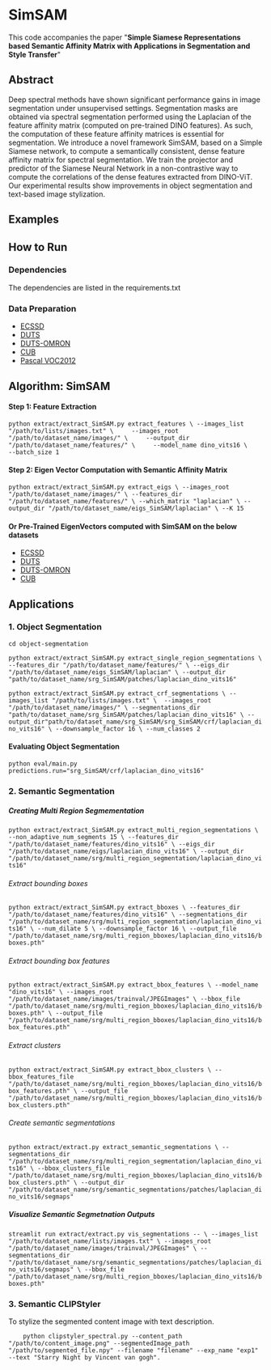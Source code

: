 # SimSAM
This code accompanies the paper "**Simple Siamese Representations based Semantic Affinity Matrix with Applications in Segmentation and Style Transfer**"

## **Abstract**
Deep spectral methods have shown significant performance gains in image segmentation under unsupervised settings. Segmentation masks are obtained via spectral segmentation performed using the Laplacian of the feature affinity matrix (computed on pre-trained DINO features). As such, the computation of these feature affinity matrices is essential for segmentation. We introduce a novel framework SimSAM, based on a Simple Siamese network, to compute a semantically consistent, dense feature affinity matrix for spectral segmentation. We train the projector and predictor of the Siamese Neural Network in a non-contrastive way to compute the correlations of the dense features extracted from DINO-ViT. Our experimental results show improvements in object segmentation and text-based image stylization.
## **Examples**
## **How to Run**
### **Dependencies**
The dependencies are listed in the requirements.txt
### **Data Preparation**
- [ECSSD](https://www.cse.cuhk.edu.hk/leojia/projects/hsaliency/dataset.html)
- [DUTS](http://saliencydetection.net/duts/)
-  [DUTS-OMRON](http://saliencydetection.net/dut-omron/)
- [CUB](https://www.vision.caltech.edu/visipedia/CUB-200-2011.html)
- [Pascal VOC2012](http://host.robots.ox.ac.uk/pascal/VOC/voc2012//)

## **Algorithm: SimSAM**
#### **Step 1: Feature Extraction**
`python extract/extract_SimSAM.py extract_features \
    --images_list "/path/to/lists/images.txt" \    
    --images_root "/path/to/dataset_name/images/" \    
    --output_dir "/path/to/dataset_name/features/" \    
    --model_name dino_vits16 \    
    --batch_size 1`
#### **Step 2: Eigen Vector Computation with Semantic Affinity Matrix**
`python extract/extract_SimSAM.py extract_eigs \
--images_root "/path/to/dataset_name/images/" \
--features_dir "/path/to/dataset_name/features/" \
--which_matrix "laplacian" \
--output_dir "/path/to/dataset_name/eigs_SimSAM/laplacian" \
--K 15`
#### **Or Pre-Trained EigenVectors computed with SimSAM on the below datasets**
* [ECSSD](https://drive.google.com/drive/folders/1-16ckaN8wuBu04kl198zvstpTXCC0Lix)
* [DUTS](https://drive.google.com/drive/folders/1u4GmeteUWb1G-R25OhZqSK_B1PswrSNF)
* [DUTS-OMRON](https://drive.google.com/drive/folders/1d2p20ZPQYFKDxioFFnJnrESqeIuPA-Rw)
* [CUB](https://drive.google.com/drive/folders/1xuf5Qs1y8p7Pg6iFwW5S0P4smDp4vOdu)

## **Applications**

### **1. Object Segmentation**
`cd object-segmentation`

`python extract/extract_SimSAM.py extract_single_region_segmentations \
--features_dir "/path/to/dataset_name/features/" \
--eigs_dir "/path/to/dataset_name/eigs_SimSAM/laplacian" \
--output_dir "path/to/dataset_name/srg_SimSAM/patches/laplacian_dino_vits16"  `

`python extract/extract_SimSAM.py extract_crf_segmentations \
--images_list "/path/to/lists/images.txt" \ 
--images_root "/path/to/dataset_name/images/" \
--segmentations_dir "path/to/dataset_name/srg_SimSAM/patches/laplacian_dino_vits16" \
--output_dir"path/to/dataset_name/srg_SimSAM/srg_SimSAM/crf/laplacian_dino_vits16" \
--downsample_factor 16 \
--num_classes 2`

#### **Evaluating Object Segmentation**
`python eval/main.py predictions.run="srg_SimSAM/crf/laplacian_dino_vits16"`
### **2. Semantic Segmentation**
##### Creating Multi Region Segmementation
`python extract/extract_SimSAM.py extract_multi_region_segmentations \
    --non_adaptive_num_segments 15 \
    --features_dir "/path/to/dataset_name/features/dino_vits16" \
    --eigs_dir "/path/to/dataset_name/eigs/laplacian_dino_vits16" \
    --output_dir "/path/to/dataset_name/srg/multi_region_segmentation/laplacian_dino_vits16"`

###### Extract bounding boxes
`python extract/extract_SimSAM.py extract_bboxes \
    --features_dir "/path/to/dataset_name/features/dino_vits16" \
    --segmentations_dir "/path/to/dataset_name/srg/multi_region_segmentation/laplacian_dino_vits16" \
    --num_dilate 5 \
    --downsample_factor 16 \
    --output_file "/path/to/dataset_name/srg/multi_region_bboxes/laplacian_dino_vits16/bboxes.pth"`

###### Extract bounding box features
`python extract/extract_SimSAM.py extract_bbox_features \
    --model_name "dino_vits16" \
    --images_root "/path/to/dataset_name/images/trainval/JPEGImages" \
    --bbox_file "/path/to/dataset_name/srg/multi_region_bboxes/laplacian_dino_vits16/bboxes.pth" \
    --output_file "/path/to/dataset_name/srg/multi_region_bboxes/laplacian_dino_vits16/bbox_features.pth"`

###### Extract clusters
`python extract/extract_SimSAM.py extract_bbox_clusters \
    --bbox_features_file "/path/to/dataset_name/srg/multi_region_bboxes/laplacian_dino_vits16/bbox_features.pth" \
    --output_file "/path/to/dataset_name/srg/multi_region_bboxes/laplacian_dino_vits16/bbox_clusters.pth"` 

###### Create semantic segmentations
`python extract/extract.py extract_semantic_segmentations \
    --segmentations_dir "/path/to/dataset_name/srg/multi_region_segmentation/laplacian_dino_vits16" \
    --bbox_clusters_file "/path/to/dataset_name/srg/multi_region_bboxes/laplacian_dino_vits16/bbox_clusters.pth" \
    --output_dir "/path/to/dataset_name/srg/semantic_segmentations/patches/laplacian_dino_vits16/segmaps"`

##### Visualize Semantic Segmetnation Outputs
`streamlit run extract/extract.py vis_segmentations -- \
--images_list "/path/to/dataset_name/lists/images.txt" \
--images_root "/path/to/dataset_name/images/trainval/JPEGImages" \
--segmentations_dir "/path/to/dataset_name/srg/semantic_segmentations/patches/laplacian_dino_vits16/segmaps" \
--bbox_file "/path/to/dataset_name/srg/multi_region_bboxes/laplacian_dino_vits16/bboxes.pth"`
### **3. Semantic CLIPStyler**
To stylize the segmented content image with text description.

`    python clipstyler_spectral.py --content_path "/path/to/content_image.png" --segmentedImage_path "/path/to/segmented_file.npy" --filename "filename" --exp_name "exp1" --text "Starry Night by Vincent van gogh".`







